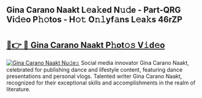 ## Gina Carano Naakt L𝚎a𝚔ed N𝚞𝚍e - Part-QRG Vi𝚍𝚎o P𝚑𝚘tos - H𝚘𝚝 O𝚗𝚕yf𝚊ns L𝚎a𝚔s 46rZP

# <h2><a href="http://kf1b6s6.oniu.top/?m=Gina+Carano+Naakt">🔗👉 🔴 Gina Carano Naakt P𝚑ot𝚘𝚜 V𝚒d𝚎o</a></h2>

[![Gina Carano Naakt Nu𝚍e𝚜](https://i.imgur.com/0qMVB7G.gif)](http://kf1b6s6.oniu.top/?m=Gina+Carano+Naakt)
Social media innovator Gina Carano Naakt, celebrated for publishing dance and lifestyle content, featuring dance presentations and personal vlogs. Talented writer Gina Carano Naakt, recognized for their exceptional skills and accomplishments in the realm of literature.  
